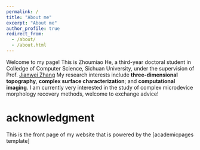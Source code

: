 ```yaml
---
permalink: /
title: "About me"
excerpt: "About me"
author_profile: true
redirect_from: 
  - /about/
  - /about.html
---
```


Welcome to my page! This is Zhoumiao He, a third-year doctoral student in Colledge of Computer Science, Sichuan University, under the supervision of Prof. [Jianwei Zhang](https://vs.scu.edu.cn/info/1062/1369.htm) 
My research interests include **three-dimensional topography**, **complex surface characterization**; and **computational imaging**. I am currently very interested in the study of complex microdevice morphology recovery methods, welcome to exchange advice!

acknowledgment
======
This is the front page of my website that is powered by the [academicpages template]







